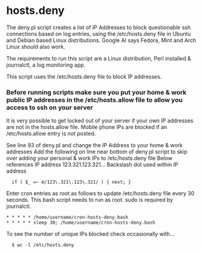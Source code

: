 # hosts.deny

The deny.pl script creates a list of IP Addresses to block questionable ssh connections based on log entries, using the /etc/hosts.deny file in Ubuntu and Debian based Linux distributions.
Google AI says Fedora, Mint and Arch Linux should also work.

The requirements to run this script are a Linux distribution, Perl installed & journalctl, a log monitoring app.

This script uses the /etc/hosts.deny file to block IP addresses.
### Before running scripts make sure you put your home & work public IP addresses in the /etc/hosts.allow file to allow you access to ssh on your server
It is very possible to get locked out of your server if your own IP addresses are not in the hosts.allow file.  Mobile phone IPs are blocked if an /etc/hosts.allow entry is not posted. 

See line 93 of deny.pl and change the IP Address to your home & work addresses
Add the following on line near bottom of deny.pl script to skip over adding your personal & work IPs to /etc/hosts.deny file
Below references IP address 123.321.123.321... Backslash dot used within IP address 

      if ( $_ =~ m/123\.321\.123\.321/ ) { next; }

Enter cron entries as root as follows to update /etc/hosts.deny file every 30 seconds. This bash script needs to run as root. sudo is required by journalctl.

    * * * * * /home/username/cron-hosts-deny.bash
    * * * * * sleep 30; /home/username/cron-hosts-deny.bash 

To see the number of unique IPs blocked check occasionally with...

      $ wc -l /etc/hosts.deny

